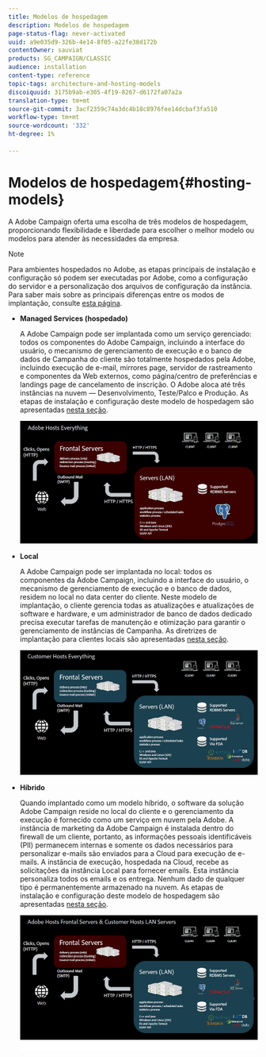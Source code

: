 ```yaml
---
title: Modelos de hospedagem
description: Modelos de hospedagem
page-status-flag: never-activated
uuid: a9e035d9-326b-4e14-8f05-a22fe38d172b
contentOwner: sauviat
products: SG_CAMPAIGN/CLASSIC
audience: installation
content-type: reference
topic-tags: architecture-and-hosting-models
discoiquuid: 3175b9ab-e305-4f19-8267-d6172fa07a2a
translation-type: tm+mt
source-git-commit: 3acf2359c74a3dc4b18c8976fee14dcbaf3fa510
workflow-type: tm+mt
source-wordcount: '332'
ht-degree: 1%

---
```



# Modelos de hospedagem{#hosting-models}

A Adobe Campaign oferta uma escolha de três modelos de hospedagem, proporcionando flexibilidade e liberdade para escolher o melhor modelo ou modelos para atender às necessidades da empresa.

>[!NOTE]
>
>Para ambientes hospedados no Adobe, as etapas principais de instalação e configuração só podem ser executadas por Adobe, como a configuração do servidor e a personalização dos arquivos de configuração da instância. Para saber mais sobre as principais diferenças entre os modos de implantação, consulte [esta página](../../installation/using/capability-matrix.md).

* **Managed Services (hospedado)**

   A Adobe Campaign pode ser implantada como um serviço gerenciado: todos os componentes do Adobe Campaign, incluindo a interface do usuário, o mecanismo de gerenciamento de execução e o banco de dados de Campanha do cliente são totalmente hospedados pela Adobe, incluindo execução de e-mail, mirrores page, servidor de rastreamento e componentes da Web externos, como página/centro de preferências e landings page de cancelamento de inscrição. O Adobe aloca até três instâncias na nuvem — Desenvolvimento, Teste/Palco e Produção. As etapas de instalação e configuração deste modelo de hospedagem são apresentadas [nesta seção](../../installation/using/hosted-model.md).

   ![](assets/deployment_hosted.png)

* **Local**

   A Adobe Campaign pode ser implantada no local: todos os componentes da Adobe Campaign, incluindo a interface do usuário, o mecanismo de gerenciamento de execução e o banco de dados, residem no local no data center do cliente. Neste modelo de implantação, o cliente gerencia todas as atualizações e atualizações de software e hardware, e um administrador de banco de dados dedicado precisa executar tarefas de manutenção e otimização para garantir o gerenciamento de instâncias de Campanha. As diretrizes de implantação para clientes locais são apresentadas [nesta seção](../../installation/using/before-starting.md).

   ![](assets/deployment_onpremise.png)

* **Híbrido**

   Quando implantado como um modelo híbrido, o software da solução Adobe Campaign reside no local do cliente e o gerenciamento da execução é fornecido como um serviço em nuvem pela Adobe. A instância de marketing da Adobe Campaign é instalada dentro do firewall de um cliente, portanto, as informações pessoais identificáveis (PII) permanecem internas e somente os dados necessários para personalizar e-mails são enviados para a Cloud para execução de e-mails. A instância de execução, hospedada na Cloud, recebe as solicitações da instância Local para fornecer emails. Esta instância personaliza todos os emails e os entrega. Nenhum dado de qualquer tipo é permanentemente armazenado na nuvem. As etapas de instalação e configuração deste modelo de hospedagem são apresentadas [nesta seção](../../installation/using/hybrid-model.md).

   ![](assets/deployment_hybrid.png)

